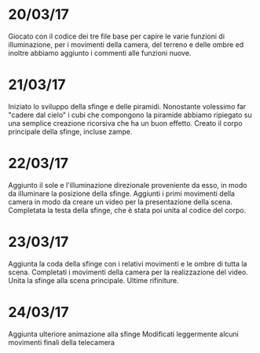 <meta charset="utf-8">

# 20/03/17
Giocato con il codice dei tre file base per capire le varie funzioni di illuminazione, per i movimenti della camera, 
del terreno e delle ombre ed inoltre abbiamo aggiunto i commenti alle funzioni nuove.

# 21/03/17
Iniziato lo sviluppo della sfinge e delle piramidi.
Nonostante volessimo far "cadere dal cielo" i cubi che compongono la piramide abbiamo ripiegato su una semplice creazione
ricorsiva che ha un buon effetto.
Creato il corpo principale della sfinge, incluse zampe.

# 22/03/17
Aggiunto il sole e l'illuminazione direzionale proveniente da esso, in modo da illuminare la posizione della sfinge.
Aggiunti i primi movimenti della camera in modo da creare un video per la presentazione della scena.
Completata la testa della sfinge, che è stata poi unita al codice del corpo.

# 23/03/17 
Aggiunta la coda della sfinge con i relativi movimenti e le ombre di tutta la scena.
Completati i movimenti della camera per la realizzazione del video.
Unita la sfinge alla scena principale.
Ultime rifiniture.

# 24/03/17
Aggiunta ulteriore animazione alla sfinge
Modificati leggermente alcuni movimenti finali della telecamera

<!-- Markdeep: -->
